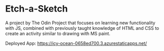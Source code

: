 # Etch-a-Sketch

A project by The Odin Project that focuses on learning new functionality with JS, combined with previously taught knowledge of HTML and CSS to create an activity similar to drawing with MS paint.

Deployed App: https://icy-ocean-0658ed700.3.azurestaticapps.net/
